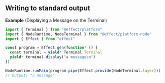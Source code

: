 ## Writing to standard output

**Example** (Displaying a Message on the Terminal)

```ts twoslash
import { Terminal } from "@effect/platform"
import { NodeRuntime, NodeTerminal } from "@effect/platform-node"
import { Effect } from "effect"

const program = Effect.gen(function* () {
  const terminal = yield* Terminal.Terminal
  yield* terminal.display("a message\n")
})

NodeRuntime.runMain(program.pipe(Effect.provide(NodeTerminal.layer)))
// Output: "a message"
```
